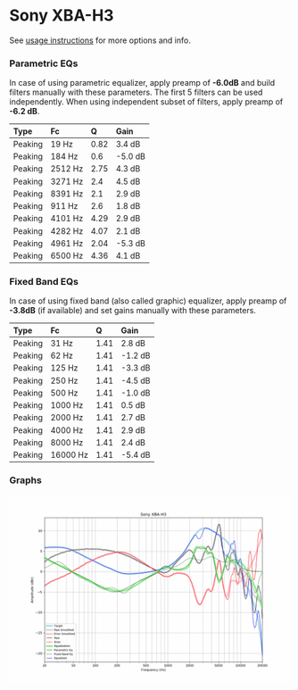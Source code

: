 # Sony XBA-H3
See [usage instructions](https://github.com/jaakkopasanen/AutoEq#usage) for more options and info.

### Parametric EQs
In case of using parametric equalizer, apply preamp of **-6.0dB** and build filters manually
with these parameters. The first 5 filters can be used independently.
When using independent subset of filters, apply preamp of **-6.2 dB**.

| Type    | Fc      |    Q | Gain    |
|:--------|:--------|:-----|:--------|
| Peaking | 19 Hz   | 0.82 | 3.4 dB  |
| Peaking | 184 Hz  | 0.6  | -5.0 dB |
| Peaking | 2512 Hz | 2.75 | 4.3 dB  |
| Peaking | 3271 Hz | 2.4  | 4.5 dB  |
| Peaking | 8391 Hz | 2.1  | 2.9 dB  |
| Peaking | 911 Hz  | 2.6  | 1.8 dB  |
| Peaking | 4101 Hz | 4.29 | 2.9 dB  |
| Peaking | 4282 Hz | 4.07 | 2.1 dB  |
| Peaking | 4961 Hz | 2.04 | -5.3 dB |
| Peaking | 6500 Hz | 4.36 | 4.1 dB  |

### Fixed Band EQs
In case of using fixed band (also called graphic) equalizer, apply preamp of **-3.8dB**
(if available) and set gains manually with these parameters.

| Type    | Fc       |    Q | Gain    |
|:--------|:---------|:-----|:--------|
| Peaking | 31 Hz    | 1.41 | 2.8 dB  |
| Peaking | 62 Hz    | 1.41 | -1.2 dB |
| Peaking | 125 Hz   | 1.41 | -3.3 dB |
| Peaking | 250 Hz   | 1.41 | -4.5 dB |
| Peaking | 500 Hz   | 1.41 | -1.0 dB |
| Peaking | 1000 Hz  | 1.41 | 0.5 dB  |
| Peaking | 2000 Hz  | 1.41 | 2.7 dB  |
| Peaking | 4000 Hz  | 1.41 | 2.9 dB  |
| Peaking | 8000 Hz  | 1.41 | 2.4 dB  |
| Peaking | 16000 Hz | 1.41 | -5.4 dB |

### Graphs
![](./Sony%20XBA-H3.png)